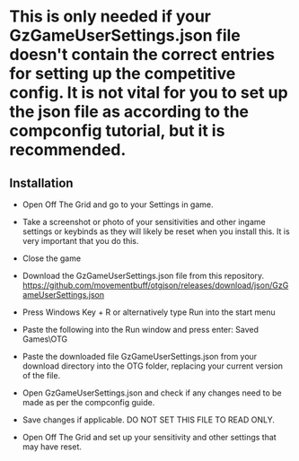 # This is only needed if your GzGameUserSettings.json file doesn't contain the correct entries for setting up the competitive config. It is not vital for you to set up the json file as according to the compconfig tutorial, but it is recommended.



Installation
-

- Open Off The Grid and go to your Settings in game.
  
- Take a screenshot or photo of your sensitivities and other ingame settings or keybinds as they will likely be reset when you install this. It is very important that you do this.

- Close the game

- Download the GzGameUserSettings.json file from this repository. https://github.com/movementbuff/otgjson/releases/download/json/GzGameUserSettings.json

- Press Windows Key + R or alternatively type Run into the start menu

- Paste the following into the Run window and press enter:  Saved Games\OTG

- Paste the downloaded file GzGameUserSettings.json from your download directory into the OTG folder, replacing your current version of the file.

- Open GzGameUserSettings.json and check if any changes need to be made as per the compconfig guide.

- Save changes if applicable. DO NOT SET THIS FILE TO READ ONLY.

- Open Off The Grid and set up your sensitivity and other settings that may have reset.




